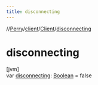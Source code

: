```yaml
---
title: disconnecting
---
```

//[Perry](../../../index.html)/[client](../index.html)/[Client](index.html)/[disconnecting](disconnecting.html)



# disconnecting



[jvm]\
var [disconnecting](disconnecting.html): [Boolean](https://kotlinlang.org/api/latest/jvm/stdlib/kotlin/-boolean/index.html) = false




